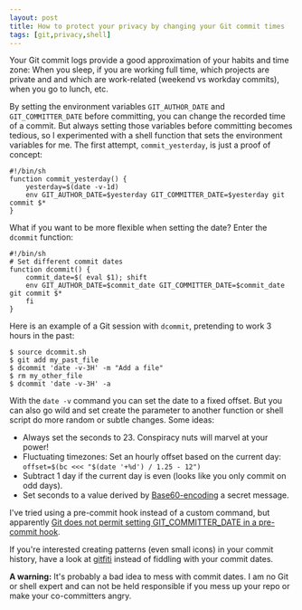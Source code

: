 ```yaml
---
layout: post
title: How to protect your privacy by changing your Git commit times
tags: [git,privacy,shell]
---
```


Your Git commit logs provide a good approximation of your habits and time zone: When you sleep, if you are working full time, which projects are private and and which are work-related (weekend vs workday commits), when you go to lunch, etc.

By setting the environment variables `GIT_AUTHOR_DATE` and `GIT_COMMITTER_DATE` before committing, you can change the recorded time of a commit.
But always setting those variables before committing becomes tedious, so I experimented with a shell function that sets the environment variables for me. The first attempt, `commit_yesterday`, is just a proof of concept:

```shell
#!/bin/sh
function commit_yesterday() {
    yesterday=$(date -v-1d)
    env GIT_AUTHOR_DATE=$yesterday GIT_COMMITTER_DATE=$yesterday git commit $*
}
```

What if you want to be more flexible when setting the date? Enter the `dcommit` function:

```shell
#!/bin/sh
# Set different commit dates
function dcommit() {
    commit_date=$( eval $1); shift
    env GIT_AUTHOR_DATE=$commit_date GIT_COMMITTER_DATE=$commit_date git commit $*
    fi
}
```

Here is an example of a Git session with `dcommit`, pretending to work 3 hours in the past:

```
$ source dcommit.sh
$ git add my_past_file
$ dcommit 'date -v-3H' -m "Add a file"
$ rm my_other_file
$ dcommit 'date -v-3H' -a
```

With the `date -v` command you can set the date to a fixed offset. But you can also go wild and set create the parameter to another function or shell script do more random or subtle changes. Some ideas:

- Always set the seconds to 23. Conspiracy nuts will marvel at your power!
- Fluctuating timezones: Set an hourly offset based on the current day: `offset=$(bc <<< "$(date '+%d') / 1.25 - 12")`
- Subtract 1 day if the current day is even (looks like you only commit on odd days).
- Set seconds to a value derived by [Base60-encoding][1] a secret message.

I've tried using a pre-commit hook instead of a custom command, but apparently [Git does not permit setting GIT_COMMITTER_DATE in a pre-commit hook][2].

If you're interested creating patterns (even small icons) in your commit history, have a look at [gitfiti][3] instead of fiddling with your commit dates.

**A warning:** It's probably a bad idea to mess with commit dates. I am no Git or shell expert and can not be held responsible if you mess up your repo or make your co-committers angry.

[1]: http://tantek.pbworks.com/w/page/19402946/NewBase60
[2]: http://stackoverflow.com/questions/32699631/can-git-committer-date-be-customized-inside-a-git-hook
[3]: https://github.com/gelstudios/gitfiti

